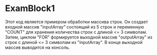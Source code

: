 ﻿# ExamBlock1

Этот код является примером обработки массива строк. Он создает входной массив "inputArray" состоящий из 5 строк и переменную "COUNT" для хранения количества строк с длиной <= 3 символам. Затем, циклом "FOR" формируется выходной массив "outputArray" из строк с длиной <= 3 символам из "inputArray". В конце выходной массив выводится на консоль.
